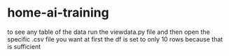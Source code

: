 # home-ai-training
to see any table of the data run the viewdata.py file and then open the specific .csv file you want 
at first the df is set to only 10 rows because that is sufficient 